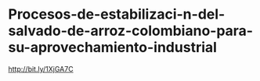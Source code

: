 # Procesos-de-estabilizaci-n-del-salvado-de-arroz-colombiano-para-su-aprovechamiento-industrial
http://bit.ly/1XjGA7C
